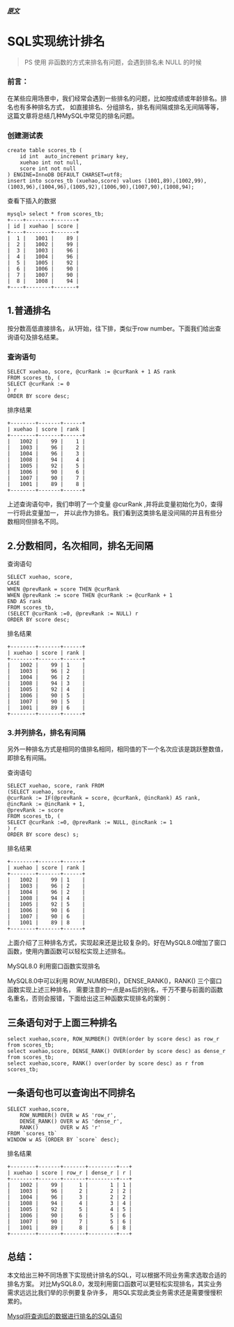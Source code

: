 
##### [原文](https://cloud.tencent.com/developer/article/1631810)

#  SQL实现统计排名

> PS 使用 非函数的方式来排名有问题，会遇到排名未 NULL 的时候

### 前言： 

在某些应用场景中，我们经常会遇到一些排名的问题，比如按成绩或年龄排名。排名也有多种排名方式，
如直接排名、分组排名，排名有间隔或排名无间隔等等，这篇文章将总结几种MySQL中常见的排名问题。

### 创建测试表
```mysql
create table scores_tb (
    id int  auto_increment primary key,
    xuehao int not null, 
    score int not null
) ENGINE=InnoDB DEFAULT CHARSET=utf8;
insert into scores_tb (xuehao,score) values (1001,89),(1002,99),(1003,96),(1004,96),(1005,92),(1006,90),(1007,90),(1008,94);
```
 查看下插入的数据
```mysql
mysql> select * from scores_tb;
+----+--------+-------+
| id | xuehao | score |
+----+--------+-------+
|  1 |   1001 |    89 |
|  2 |   1002 |    99 |
|  3 |   1003 |    96 |
|  4 |   1004 |    96 |
|  5 |   1005 |    92 |
|  6 |   1006 |    90 |
|  7 |   1007 |    90 |
|  8 |   1008 |    94 |
+----+--------+-------+
```

## 1.普通排名
按分数高低直接排名，从1开始，往下排，类似于row number。下面我们给出查询语句及排名结果。

### 查询语句
```mysql
SELECT xuehao, score, @curRank := @curRank + 1 AS rank
FROM scores_tb, (
SELECT @curRank := 0
) r
ORDER BY score desc;
```
排序结果
```
+--------+-------+------+
| xuehao | score | rank |
+--------+-------+------+
|   1002 |    99 |    1 |
|   1003 |    96 |    2 |
|   1004 |    96 |    3 |
|   1008 |    94 |    4 |
|   1005 |    92 |    5 |
|   1006 |    90 |    6 |
|   1007 |    90 |    7 |
|   1001 |    89 |    8 |
+--------+-------+------+
```
上述查询语句中，我们申明了一个变量 @curRank ,并将此变量初始化为0，查得一行将此变量加一，
并以此作为排名。我们看到这类排名是没间隔的并且有些分数相同但排名不同。

## 2.分数相同，名次相同，排名无间隔

查询语句
```mysql 
SELECT xuehao, score, 
CASE
WHEN @prevRank = score THEN @curRank
WHEN @prevRank := score THEN @curRank := @curRank + 1
END AS rank
FROM scores_tb, 
(SELECT @curRank :=0, @prevRank := NULL) r
ORDER BY score desc;
```

排名结果
```mysql
+--------+-------+------+
| xuehao | score | rank |
+--------+-------+------+
|   1002 |    99 | 1    |
|   1003 |    96 | 2    |
|   1004 |    96 | 2    |
|   1008 |    94 | 3    |
|   1005 |    92 | 4    |
|   1006 |    90 | 5    |
|   1007 |    90 | 5    |
|   1001 |    89 | 6    |
+--------+-------+------+
```
### 3.并列排名，排名有间隔
另外一种排名方式是相同的值排名相同，相同值的下一个名次应该是跳跃整数值，即排名有间隔。

查询语句
```mysql
SELECT xuehao, score, rank FROM
(SELECT xuehao, score,
@curRank := IF(@prevRank = score, @curRank, @incRank) AS rank, 
@incRank := @incRank + 1, 
@prevRank := score
FROM scores_tb, (
SELECT @curRank :=0, @prevRank := NULL, @incRank := 1
) r
ORDER BY score desc) s;
```
排名结果
```
+--------+-------+------+
| xuehao | score | rank |
+--------+-------+------+
|   1002 |    99 | 1    |
|   1003 |    96 | 2    |
|   1004 |    96 | 2    |
|   1008 |    94 | 4    |
|   1005 |    92 | 5    |
|   1006 |    90 | 6    |
|   1007 |    90 | 6    |
|   1001 |    89 | 8    |
+--------+-------+------+
```
上面介绍了三种排名方式，实现起来还是比较复杂的。好在MySQL8.0增加了窗口函数，使用内置函数可以轻松实现上述排名。

MySQL8.0 利用窗口函数实现排名

MySQL8.0中可以利用 ROW_NUMBER()，DENSE_RANK()，RANK() 三个窗口函数实现上述三种排名，
需要注意的一点是as后的别名，千万不要与前面的函数名重名，否则会报错，下面给出这三种函数实现排名的案例：

## 三条语句对于上面三种排名
```mysql
select xuehao,score, ROW_NUMBER() OVER(order by score desc) as row_r from scores_tb;
select xuehao,score, DENSE_RANK() OVER(order by score desc) as dense_r from scores_tb;
select xuehao,score, RANK() over(order by score desc) as r from scores_tb;
```
## 一条语句也可以查询出不同排名
```mysql
SELECT xuehao,score,
    ROW_NUMBER() OVER w AS 'row_r',
    DENSE_RANK() OVER w AS 'dense_r',
    RANK()       OVER w AS 'r'
FROM `scores_tb`
WINDOW w AS (ORDER BY `score` desc);
```
排名结果
```
+--------+-------+-------+---------+---+
| xuehao | score | row_r | dense_r | r |
+--------+-------+-------+---------+---+
|   1002 |    99 |     1 |       1 | 1 |
|   1003 |    96 |     2 |       2 | 2 |
|   1004 |    96 |     3 |       2 | 2 |
|   1008 |    94 |     4 |       3 | 4 |
|   1005 |    92 |     5 |       4 | 5 |
|   1006 |    90 |     6 |       5 | 6 |
|   1007 |    90 |     7 |       5 | 6 |
|   1001 |    89 |     8 |       6 | 8 |
+--------+-------+-------+---------+---+
```

## 总结： 

本文给出三种不同场景下实现统计排名的SQL，可以根据不同业务需求选取合适的排名方案。
对比MySQL8.0，发现利用窗口函数可以更轻松实现排名，其实业务需求远远比我们举的示例要复杂许多，
用SQL实现此类业务需求还是需要慢慢积累的。


[Mysql将查询后的数据进行排名的SQL语句](https://blog.csdn.net/wojiaowo11111/article/details/53350470)


